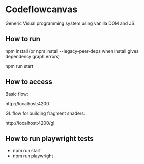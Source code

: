 # Codeflowcanvas

Generic Visual programming system using vanilla DOM and JS.

## How to run

npm install (or npm install --legacy-peer-deps when install gives dependency graph errors)

npm run start

## How to access

Basic flow:

http://localhost:4200


GL flow for building fragment shaders:

http://localhost:4200/gl


## How to run playwright tests

- npm run start
- npm run playwright